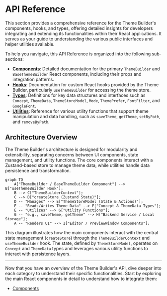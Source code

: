 # API Reference

This section provides a comprehensive reference for the Theme Builder's components, hooks, and types, offering detailed insights for developers integrating and extending its functionalities within their React applications. It serves as your guide to understanding the various public interfaces and helper utilities available.

To help you navigate, this API Reference is organized into the following sub-sections:

*   **[Components](./api-reference-components.md)**: Detailed documentation for the primary `ThemeBuilder` and `BaseThemeBuilder` React components, including their props and integration patterns.
*   **[Hooks](./api-reference-hooks.md)**: Documentation for custom React hooks provided by the Theme Builder, particularly `useThemeBuilder` for accessing the theme store.
*   **[Types](./api-reference-types.md)**: Definitions for key data structures and interfaces such as `Concept`, `ThemeData`, `ThemeStoreModel`, `Mode`, `ThemePrefer`, `FontFilter`, and `GoogleFont`.
*   **[Utilities](./api-reference-utilities.md)**: Reference for various utility functions that support theme manipulation and data handling, such as `saveTheme`, `getTheme`, `setByPath`, and `removeByPath`.

## Architecture Overview

The Theme Builder's architecture is designed for modularity and extensibility, separating concerns between UI components, state management, and utility functions. The core components interact with a Zustand-based store to manage theme data, while utilities handle data persistence and transformation.

```mermaid
graph TD
    A["ThemeBuilder / BaseThemeBuilder Component"] --> B["useThemeBuilder Hook"];
    B --> C["ThemeBuilderContext"];
    C --> D["createStore (Zustand State)"];
    D -- "Manages" --> E["ThemeStoreModel (State & Actions)"];
    E -- "Reads/Writes Theme Data" --> F["Concept & ThemeData Types"];
    E -- "Utilizes" --> G["Utility Functions"];
    G -- "e.g., saveTheme, getTheme" --> H["Backend Service / Local Storage"];
    A -- "Renders UI" --> I["Editor / PreviewWindow Components"];
```

This diagram illustrates how the main components interact with the central state management (`createStore`) through the `ThemeBuilderContext` and `useThemeBuilder` hook. The state, defined by `ThemeStoreModel`, operates on `Concept` and `ThemeData` types and leverages various utility functions to interact with persistence layers.

---

Now that you have an overview of the Theme Builder's API, dive deeper into each category to understand their specific functionalities. Start by exploring the main React components in detail to understand how to integrate them:

*   [Components](./api-reference-components.md)